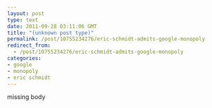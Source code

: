 ```yaml
---
layout: post
type: text
date: 2011-09-28 03:11:06 GMT
title: "(unknown post type)"
permalink: /post/10755234276/eric-schmidt-admits-google-monopoly
redirect_from: 
  - /post/10755234276/eric-schmidt-admits-google-monopoly
categories:
- google
- monopoly
- eric schmidt
---
```

missing body